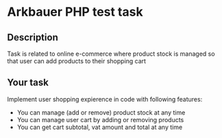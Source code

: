# Arkbauer PHP test task

## Description
Task is related to online e-commerce where product stock is managed so that user can add products to their shopping cart

## Your task
Implement user shopping expierence in code with following features:
- You can manage (add or remove) product stock at any time
- You can manage user cart by adding or removing products
- You can get cart subtotal, vat amount and total at any time

